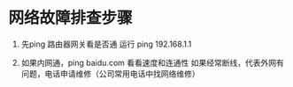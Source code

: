 # 网络故障排查步骤 #
1. 先ping 路由器网关看是否通
  运行 ping 192.168.1.1

2. 如果内网通，ping baidu.com 看看速度和连通性
  如果经常断线，代表外网有问题，电话申请维修（公司常用电话中找网络维修）